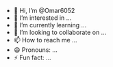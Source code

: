 - 👋 Hi, I’m @Omar6052
- 👀 I’m interested in ...
- 🌱 I’m currently learning ...
- 💞️ I’m looking to collaborate on ...
- 📫 How to reach me ...
- 😄 Pronouns: ...
- ⚡ Fun fact: ...

<!---
Omar6052/Omar6052 is a ✨ special ✨ repository because its `README.md` (this file) appears on your GitHub profile.
You can click the Preview link to take a look at your changes.
--->
